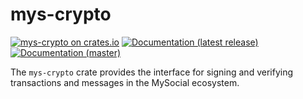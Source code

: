 # mys-crypto

[![mys-crypto on crates.io](https://img.shields.io/crates/v/mys-crypto)](https://crates.io/crates/mys-crypto)
[![Documentation (latest release)](https://img.shields.io/badge/docs-latest-brightgreen)](https://docs.rs/mys-crypto)
[![Documentation (master)](https://img.shields.io/badge/docs-master-59f)](https://mystenlabs.github.io/mys-rust-sdk/mys_crypto/)

The `mys-crypto` crate provides the interface for signing and verifying
transactions and messages in the MySocial ecosystem.
